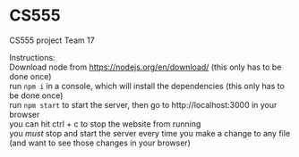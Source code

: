 # CS555
CS555 project Team 17

Instructions:  
Download node from https://nodejs.org/en/download/ (this only has to be done once)  
run `npm i` in a console, which will install the dependencies (this only has to be done once)  
run `npm start` to start the server, then go to http://localhost:3000 in your browser  
you can hit ctrl + c to stop the website from running  
you _must_ stop and start the server every time you make a change to any file (and want to see those changes in your browser)  
